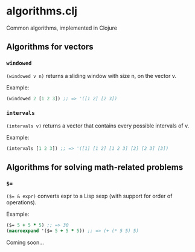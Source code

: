 # algorithms.clj
Common algorithms, implemented in Clojure

## Algorithms for vectors

### `windowed`

`(windowed v n)` returns a sliding window with size n, on the vector v.

Example:

```clojure
(windowed 2 [1 2 3]) ;; => '([1 2] [2 3])
```

### `intervals`

`(intervals v)` returns a vector that contains every possible intervals of v.

Example:

```clojure
(intervals [1 2 3]) ;; => '([1] [1 2] [1 2 3] [2] [2 3] [3])
```

## Algorithms for solving math-related problems

### `$=`

`($= & expr)` converts expr to a Lisp sexp (with support for order of operations).

Example:

```clojure
($= 5 + 5 * 5) ;; => 30
(macroexpand '($= 5 + 5 * 5)) ;; => (+ (* 5 5) 5)
```

Coming soon...
